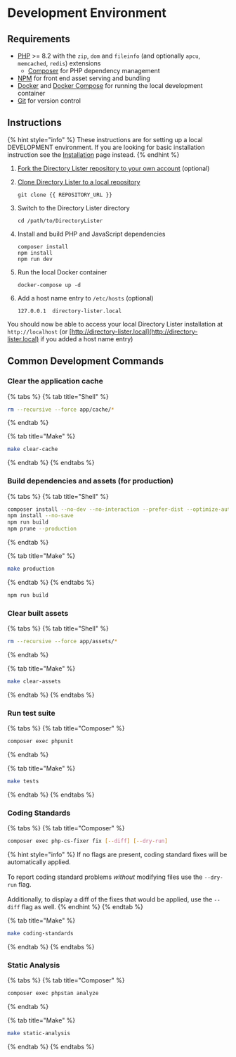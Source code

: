 # Development Environment

## Requirements

* [PHP](https://php.net) >= 8.2 with the `zip`, `dom` and `fileinfo` (and optionally `apcu`, `memcached`, `redis`) extensions&#x20;
  * [Composer](https://getcomposer.org) for PHP dependency management
* [NPM](https://www.npmjs.com) for front end asset serving and bundling
* [Docker](https://www.docker.com) and [Docker Compose](https://docs.docker.com/compose/) for running the local development container
* [Git](https://git-scm.com/) for version control

## Instructions

{% hint style="info" %}
These instructions are for setting up a local DEVELOPMENT environment. If you are looking for basic installation instruction see the [Installation](../getting-started/installation.md) page instead.
{% endhint %}

1. [Fork the Directory Lister repository to your own account](https://github.com/DirectoryLister/DirectoryLister/fork) (optional)
2.  [Clone Directory Lister to a local repository](https://help.github.com/en/github/creating-cloning-and-archiving-repositories/cloning-a-repository)

    ```
    git clone {{ REPOSITORY_URL }}
    ```
3.  Switch to the Directory Lister directory

    ```
    cd /path/to/DirectoryLister
    ```
4.  Install and build PHP and JavaScript dependencies

    ```
    composer install
    npm install
    npm run dev
    ```
5.  Run the local Docker container

    ```
    docker-compose up -d
    ```
6.  Add a host name entry to `/etc/hosts` (optional)

    ```
    127.0.0.1  directory-lister.local
    ```

You should now be able to access your local Directory Lister installation at `http://localhost` (or [http://directory-lister.local](http://directory-lister.local) if you added a host name entry)

## Common Development Commands

### Clear the application cache

{% tabs %}
{% tab title="Shell" %}
```sh
rm --recursive --force app/cache/*
```
{% endtab %}

{% tab title="Make" %}
```sh
make clear-cache
```
{% endtab %}
{% endtabs %}

### Build dependencies and assets (for production)

{% tabs %}
{% tab title="Shell" %}
```sh
composer install --no-dev --no-interaction --prefer-dist --optimize-autoloader
npm install --no-save
npm run build
npm prune --production
```
{% endtab %}

{% tab title="Make" %}
```sh
make production
```
{% endtab %}
{% endtabs %}



```sh
npm run build
```

### Clear built assets

{% tabs %}
{% tab title="Shell" %}
```sh
rm --recursive --force app/assets/*
```
{% endtab %}

{% tab title="Make" %}
```sh
make clear-assets
```
{% endtab %}
{% endtabs %}

### Run test suite

{% tabs %}
{% tab title="Composer" %}
```sh
composer exec phpunit
```
{% endtab %}

{% tab title="Make" %}
```sh
make tests
```
{% endtab %}
{% endtabs %}

### Coding Standards

{% tabs %}
{% tab title="Composer" %}
```sh
composer exec php-cs-fixer fix [--diff] [--dry-run]
```

{% hint style="info" %}
If no flags are present, coding standard fixes will be automatically applied.\
\
To report coding standard problems _without_ modifying files use the `--dry-run` flag.\
\
Additionally, to display a diff of the fixes that would be applied, use the `--diff` flag as well.
{% endhint %}
{% endtab %}

{% tab title="Make" %}
```sh
make coding-standards
```
{% endtab %}
{% endtabs %}

### Static Analysis

{% tabs %}
{% tab title="Composer" %}
```sh
composer exec phpstan analyze
```
{% endtab %}

{% tab title="Make" %}
```sh
make static-analysis
```
{% endtab %}
{% endtabs %}

